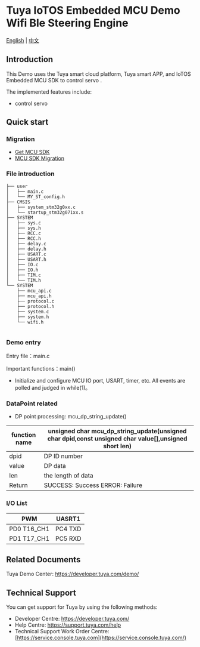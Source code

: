# Tuya IoTOS Embedded MCU Demo Wifi Ble Steering Engine

[English](./README.md) | [中文](./README_zh.md)

## Introduction  

This Demo uses the Tuya smart cloud platform, Tuya smart APP, and IoTOS Embedded MCU SDK to control servo .

The implemented features include:

+  control servo


## Quick start  

### Migration

+ [Get MCU SDK](https://developer.tuya.com/en/docs/iot/device-development/embedded-software-development/mcu-development-access/mcu-access-guide?id=K9hrbv1ub5owo#title-2-产品创建)
+ [MCU SDK Migration](https://developer.tuya.com/en/docs/iot/device-development/embedded-software-development/mcu-development-access/wifi-mcu-sdk-solution/overview-of-migrating-tuyas-mcu-sdk?id=K9hhi0xr5vll9)


### File introduction 

```
├── user
│   ├── main.c
│   └── MY_ST_config.h
├── CMSIS
│   ├── system_stm32g0xx.c
│   └── startup_stm32g071xx.s
├── SYSTEM
│   ├── sys.c
│   ├── sys.h
│   ├── RCC.c
│   ├── RCC.h
│   ├── delay.c
│   ├── delay.h
│   ├── USART.c
│   ├── USART.h
│   ├── IO.c
│   ├── IO.h
│   ├── TIM.c
│   └── TIM.h
└── SYSTEM
    ├── mcu_api.c
    ├── mcu_api.h
    ├── protocol.c
    ├── protocol.h
    ├── system.c
    ├── system.h
    └── wifi.h
    
```



### Demo entry

Entry file：main.c

Important functions：main()

+ Initialize and configure MCU IO port, USART, timer, etc. All events are polled and judged in while(1)。




### DataPoint related

+ DP point processing: mcu_dp_string_update()

| function name | unsigned char mcu_dp_string_update(unsigned char dpid,const unsigned char value[],unsigned short len) |
| ------------- | ------------------------------------------------------------ |
| dpid          | DP ID number                                                 |
| value         | DP data                                                      |
| len           | the length of data                                           |
| Return        | SUCCESS: Success ERROR: Failure                              |



### I/O List  

|     PWM     | UASRT1  |
| :---------: | :-----: |
| PD0 T16_CH1 | PC4 TXD |
| PD1 T17_CH1 | PC5 RXD |

## 

## Related Documents

Tuya Demo Center: https://developer.tuya.com/demo/



## Technical Support

You can get support for Tuya by using the following methods:

- Developer Centre: https://developer.tuya.com/
- Help Centre: https://support.tuya.com/help
- Technical Support Work Order Centre: [https://service.console.tuya.com](https://service.console.tuya.com/)

